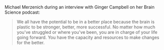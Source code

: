 <!--
.. title: Michael Merzenich on realizing potential
.. slug: michael_merzenich
.. date: 2014-01-24 03:27:00 UTC
.. tags: potential
.. category:
.. link: 
.. description: Interview pulled from The Brain Science Podcast
.. type: text
-->
 Michael Merzenich during an interview with Ginger Campbell on her Brain Science podcast:  
 > We all have the potential to be in a better place because the brain is plastic to be stronger, 
 better, more successful. No matter how much you've struggled or where you've been, you are in charge 
 of your life going forward. You have the capacity and resources to make changes for the better. 
